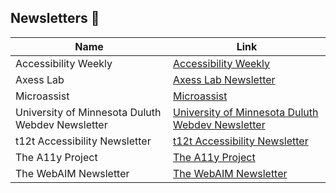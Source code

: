 ## Newsletters :email:

| Name | Link |
| --- | --- |
| Accessibility Weekly | [Accessibility Weekly](http://a11yweekly.com/) |
| Axess Lab | [Axess Lab Newsletter](https://axesslab.com/alt-texts#thanks-for-making-the-web-better)|
| Microassist|[Microassist](https://www.microassist.com/about/newsletter-subscriptions/)|
| University of Minnesota Duluth Webdev Newsletter| [University of Minnesota Duluth Webdev Newsletter](https://www.d.umn.edu/itss/training/online/webdesign/webdev_listserv.html)|
| t12t Accessibility Newsletter| [t12t Accessibility Newsletter](http://t12t.se/accessibility-newsletter/)|
| The A11y Project|[The A11y Project](https://www.a11yproject.com/newsletter/)|
| The WebAIM Newsletter |[The WebAIM Newsletter](https://webaim.org/newsletter/)|
